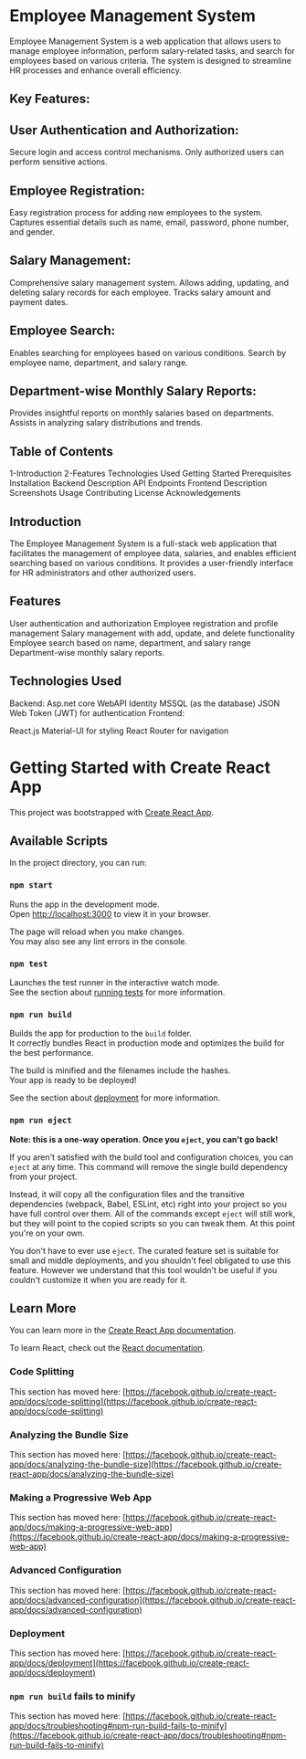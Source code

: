 # Employee Management System
Employee Management System is a web application that allows users to manage employee information, perform salary-related tasks, and search for employees based on various criteria. The system is designed to streamline HR processes and enhance overall efficiency.

 ## Key Features:

## User Authentication and Authorization:
Secure login and access control mechanisms.
Only authorized users can perform sensitive actions.

## Employee Registration:
Easy registration process for adding new employees to the system.
Captures essential details such as name, email, password, phone number, and gender.

## Salary Management:
Comprehensive salary management system.
Allows adding, updating, and deleting salary records for each employee.
Tracks salary amount and payment dates.

## Employee Search:
Enables searching for employees based on various conditions.
Search by employee name, department, and salary range.

## Department-wise Monthly Salary Reports:
Provides insightful reports on monthly salaries based on departments.
Assists in analyzing salary distributions and trends.

## Table of Contents
1-Introduction
2-Features
Technologies Used
Getting Started
Prerequisites
Installation
Backend
Description
API Endpoints
Frontend
Description
Screenshots
Usage
Contributing
License
Acknowledgements


## Introduction
The Employee Management System is a full-stack web application that facilitates the management of employee data, salaries, and enables efficient searching based on various conditions. It provides a user-friendly interface for HR administrators and other authorized users.

## Features
User authentication and authorization
Employee registration and profile management
Salary management with add, update, and delete functionality
Employee search based on name, department, and salary range
Department-wise monthly salary reports.

## Technologies Used
Backend:
Asp.net core WebAPI Identity
MSSQL (as the database)
JSON Web Token (JWT) for authentication
Frontend:

React.js
Material-UI for styling
React Router for navigation





# Getting Started with Create React App

This project was bootstrapped with [Create React App](https://github.com/facebook/create-react-app).

## Available Scripts

In the project directory, you can run:

### `npm start`

Runs the app in the development mode.\
Open [http://localhost:3000](http://localhost:3000) to view it in your browser.

The page will reload when you make changes.\
You may also see any lint errors in the console.

### `npm test`

Launches the test runner in the interactive watch mode.\
See the section about [running tests](https://facebook.github.io/create-react-app/docs/running-tests) for more information.

### `npm run build`

Builds the app for production to the `build` folder.\
It correctly bundles React in production mode and optimizes the build for the best performance.

The build is minified and the filenames include the hashes.\
Your app is ready to be deployed!

See the section about [deployment](https://facebook.github.io/create-react-app/docs/deployment) for more information.

### `npm run eject`

**Note: this is a one-way operation. Once you `eject`, you can't go back!**

If you aren't satisfied with the build tool and configuration choices, you can `eject` at any time. This command will remove the single build dependency from your project.

Instead, it will copy all the configuration files and the transitive dependencies (webpack, Babel, ESLint, etc) right into your project so you have full control over them. All of the commands except `eject` will still work, but they will point to the copied scripts so you can tweak them. At this point you're on your own.

You don't have to ever use `eject`. The curated feature set is suitable for small and middle deployments, and you shouldn't feel obligated to use this feature. However we understand that this tool wouldn't be useful if you couldn't customize it when you are ready for it.

## Learn More

You can learn more in the [Create React App documentation](https://facebook.github.io/create-react-app/docs/getting-started).

To learn React, check out the [React documentation](https://reactjs.org/).

### Code Splitting

This section has moved here: [https://facebook.github.io/create-react-app/docs/code-splitting](https://facebook.github.io/create-react-app/docs/code-splitting)

### Analyzing the Bundle Size

This section has moved here: [https://facebook.github.io/create-react-app/docs/analyzing-the-bundle-size](https://facebook.github.io/create-react-app/docs/analyzing-the-bundle-size)

### Making a Progressive Web App

This section has moved here: [https://facebook.github.io/create-react-app/docs/making-a-progressive-web-app](https://facebook.github.io/create-react-app/docs/making-a-progressive-web-app)

### Advanced Configuration

This section has moved here: [https://facebook.github.io/create-react-app/docs/advanced-configuration](https://facebook.github.io/create-react-app/docs/advanced-configuration)

### Deployment

This section has moved here: [https://facebook.github.io/create-react-app/docs/deployment](https://facebook.github.io/create-react-app/docs/deployment)

### `npm run build` fails to minify

This section has moved here: [https://facebook.github.io/create-react-app/docs/troubleshooting#npm-run-build-fails-to-minify](https://facebook.github.io/create-react-app/docs/troubleshooting#npm-run-build-fails-to-minify)
